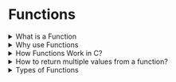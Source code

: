 # Functions 

<details>
<summary>What is a Function</summary>

| Function declare/ prototype | Function define | Function call |
| ---------------- | --------------- | ------------- |
| return_type function_name (datatype parameters_name); | return_type function_name (datatype parameters_name)<br>{<br>block_of_code<br>} | function_name( parameters); |
| Does not contain the function's body | Provides the actual implementation of the function.<br>Includes the code logic | Searches the declaration then definition and runs the code logic |
</details>

<details>
<summary>Why use Functions</summary>
</details>

<details>
<summary>How Functions Work in C?</summary>
  
**Return type** - 
* Specifies type of value to be returned from the function.
* Datatypes - char, int, flloat, double, array, union, struct, enum.
* Types -
  - `return;` - void return type
  - `return value;` returns a single value using the return statement, based on datatype .
* End of function. Only return a single value from the function .
  - After return, based on *void/ non void datatypes*, it passes the control back to the *called function*.
* Multiple return statements is possible, but only one is executed.
 
**Function name** - 
* Unique name for function identification. 
* Naming rules are same as followed by variables.
* Parameter list: A set of input values passed to the function. If the function takes no inputs, this can be left empty or written as void.

**Function body**
* The block of code is enclosed in curly braces { }.
* Executes/ runs when function called.
</details>

<details>
<summary>How to return multiple values from a function?</summary>

* Methods to return multiple values from a function :
  - By using pointers.
  - By using structures.
  - By using Arrays.
1. Returning multiple values Using pointers :
   | function call | function definition |
   | ------------- | ------------------- |
   | &parameter | *parameter |

2. Returning multiple values using structures :
   | function call | function definition |
   | ------------- | ------------------- |
   | &parameter | *parameter |

3. Returning multiple values using an array (Works only when returned items are of same types) :
   | function call | function definition |
   | ------------- | ------------------- |
   | &parameter | parameter[] |
</details>

<details>
<summary>Types of Functions</summary>
* Categories - 2
  1. Library - Built-in functions provided by C.
    - Also including the appropriate header file
</details>
